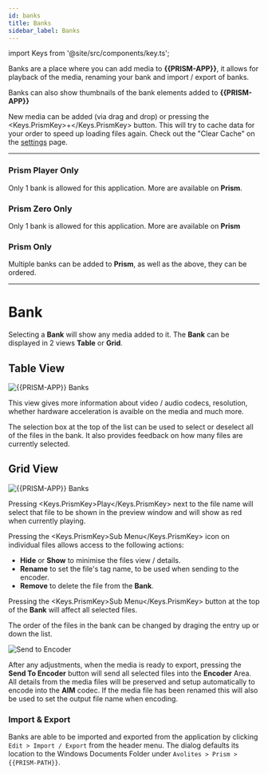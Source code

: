 ```yaml
---
id: banks
title: Banks
sidebar_label: Banks
---
```


import Keys from '@site/src/components/key.ts';

Banks are a place where you can add media to **{{PRISM-APP}}**, it allows for playback of the media, renaming your bank and import / export of banks.

Banks can also show thumbnails of the bank elements added to **{{PRISM-APP}}**

New media can be added (via drag and drop) or pressing the <Keys.PrismKey>+</Keys.PrismKey> button. This will try to cache data for your order to speed up loading files again. Check out the "Clear Cache" on the [settings](../settings/settings-general) page.

-----

### Prism Player Only
Only 1 bank is allowed for this application. More are available on **Prism**.

### Prism Zero Only
Only 1 bank is allowed for this application. More are available on **Prism**

### Prism Only
Multiple banks can be added to **Prism**, as well as the above, they can be ordered.

-----

# Bank
Selecting a **Bank** will show any media added to it. The **Bank** can be displayed in 2 views **Table** or **Grid**.

## Table View

![{{PRISM-APP}} Banks](/prismdocs/images/{{PRISM-APP-LOWER}}-table-banks.png)

This view gives more information about video / audio codecs, resolution, whether hardware acceleration is avaible on the media and much more.


The selection box at the top of the list can be used to select or deselect all of the files in the bank. It also provides feedback on how many files are currently selected.


## Grid View

![{{PRISM-APP}} Banks](/prismdocs/images/{{PRISM-APP-LOWER}}-grid-banks.png)

Pressing <Keys.PrismKey>Play</Keys.PrismKey> next to the file name will select that file to be shown in the preview window and will show as red when currently playing.

Pressing the <Keys.PrismKey>Sub Menu</Keys.PrismKey> icon on individual files allows access to the following actions:

- **Hide** or **Show** to minimise the files view / details.
- **Rename** to set the file's tag name, to be used when sending to the encoder.
- **Remove** to delete the file from the **Bank**.

Pressing the <Keys.PrismKey>Sub Menu</Keys.PrismKey> button at the top of the **Bank** will affect all selected files.

The order of the files in the bank can be changed by draging the entry up or down the list.

![Send to Encoder](/prismdocs/images/sendtoencoder.png)

After any adjustments, when the media is ready to export, pressing the **Send To Encoder** button will send all selected files into the **Encoder** Area. All details from the media files will be preserved and setup automatically to encode into the **AIM** codec. If the media file has been renamed this will also be used to set the output file name when encoding.

### Import & Export

Banks are able to be imported and exported from the application by clicking `Edit > Import / Export` from the header menu. The dialog defaults its location to the Windows Documents Folder under `Avolites > Prism > {{PRISM-PATH}}`.
